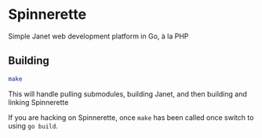 # Spinnerette

Simple Janet web development platform in Go, à la PHP

## Building

``` sh
make
```

This will handle pulling submodules, building Janet, and then building and
linking Spinnerette

If you are hacking on Spinnerette, once `make` has been called once switch to
using `go build`.
